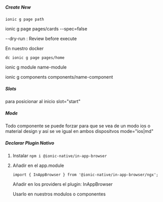 

##### Create New 
`ionic g page path` 

ionic g page pages/cards --spec=false

--dry-run : Review before execute

En nuestro docker

`dc ionic g page pages/home` 

ionic g module name-module

ionic g components components/name-component


##### Slots
para posicionar al inicio slot="start"


##### Mode
Todo componente se puede forzar para que se vea de un modo ios o material design y así se ve igual en ambos dispositvos
 mode="ios|md"
 
##### Declarar Plugin Nativo
1. Instalar
 `npm i @ionic-native/in-app-browser`
 
2. Añadir en el app.module

    `import { InAppBrowser } from '@ionic-native/in-app-browser/ngx';`
    
    Añadir en los providers el plugin: InAppBrowser

    Usarlo en nuestros modulos o componentes